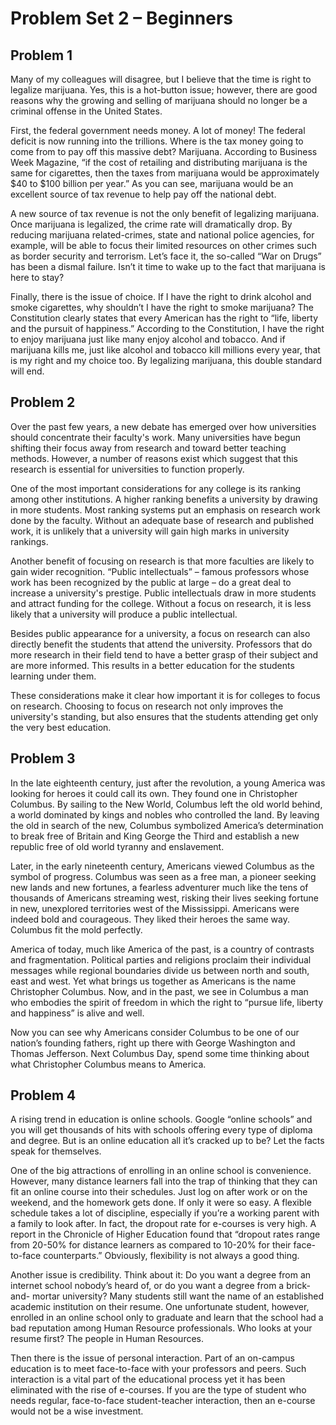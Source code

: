 # Problem Set 2 – Beginners

## Problem 1

Many of my colleagues will disagree, but I believe that the time is right to legalize marijuana. Yes, this is a hot-button issue; however, there are good reasons why the growing and selling of marijuana should no longer be a criminal offense in the United States.

First, the federal government needs money. A lot of money! The federal deficit is now running into the trillions. Where is the tax money going to come from to pay off this massive debt? Marijuana. According to Business Week Magazine, “if the cost of retailing and distributing marijuana is the same for cigarettes, then the taxes from marijuana would be approximately $40 to $100 billion per year.” As you can see, marijuana would be an excellent source of tax revenue to help pay off the national debt.

A new source of tax revenue is not the only benefit of legalizing marijuana. Once marijuana is legalized, the crime rate will dramatically drop. By reducing marijuana related-crimes, state and national police agencies, for example, will be able to focus their limited resources on other crimes such as border security and terrorism. Let’s face it, the so-called “War on Drugs” has been a dismal failure. Isn’t it time to wake up to the fact that marijuana is here to stay?

Finally, there is the issue of choice. If I have the right to drink alcohol and smoke cigarettes, why shouldn’t I have the right to smoke marijuana? The Constitution clearly states that every American has the right to “life, liberty and the pursuit of happiness.” According to the Constitution, I have the right to enjoy marijuana just like many enjoy alcohol and tobacco. And if marijuana kills me, just like alcohol and tobacco kill millions every year, that is my right and my choice too. By legalizing marijuana, this double standard will end.

## Problem 2

Over the past few years, a new debate has emerged over how universities should concentrate their faculty's work. Many universities have begun shifting their focus away from research and toward better teaching methods. However, a number of reasons exist which suggest that this research is essential for universities to function properly.

One of the most important considerations for any college is its ranking among other institutions. A higher ranking benefits a university by drawing in more students. Most ranking systems put an emphasis on research work done by the faculty. Without an adequate base of research and published work, it is unlikely that a university will gain high marks in university rankings.

Another benefit of focusing on research is that more faculties are likely to gain wider recognition. “Public intellectuals” – famous professors whose work has been recognized by the public at large – do a great deal to increase a university's prestige. Public intellectuals draw in more students and attract funding for the college. Without a focus on research, it is less likely that a university will produce a public intellectual.

Besides public appearance for a university, a focus on research can also directly benefit the students that attend the university. Professors that do more research in their field tend to have a better grasp of their subject and are more informed. This results in a better education for the students learning under them.

These considerations make it clear how important it is for colleges to focus on research. Choosing to focus on research not only improves the university's standing, but also ensures that the students attending get only the very best education.

## Problem 3

In the late eighteenth century, just after the revolution, a young America was looking for heroes it could call its own. They found one in Christopher Columbus. By sailing to the New World, Columbus left the old world behind, a world dominated by kings and nobles who controlled the land. By leaving the old in search of the new, Columbus symbolized America’s determination to break free of Britain and King George the Third and establish a new republic free of old world tyranny and enslavement.

Later, in the early nineteenth century, Americans viewed Columbus as the symbol of progress. Columbus was seen as a free man, a pioneer seeking new lands and new fortunes, a fearless adventurer much like the tens of thousands of Americans streaming west, risking their lives seeking fortune in new, unexplored territories west of the Mississippi. Americans were indeed bold and courageous. They liked their heroes the same way. Columbus fit the mold perfectly.

America of today, much like America of the past, is a country of contrasts and fragmentation. Political parties and religions proclaim their individual messages while regional boundaries divide us between north and south, east and west. Yet what brings us together as Americans is the name Christopher Columbus. Now, and in the past, we see in Columbus a man who embodies the spirit of freedom in which the right to “pursue life, liberty and happiness” is alive and well.

Now you can see why Americans consider Columbus to be one of our nation’s founding fathers, right up there with George Washington and Thomas Jefferson. Next Columbus Day, spend some time thinking about what Christopher Columbus means to America.

## Problem 4

A rising trend in education is online schools. Google “online schools” and you will get thousands of hits with schools offering every type of diploma and degree. But is an online education all it’s cracked up to be? Let the facts speak for themselves.

One of the big attractions of enrolling in an online school is convenience. However, many distance learners fall into the trap of thinking that they can fit an online course into their schedules. Just log on after work or on the weekend, and the homework gets done. If only it were so easy. A flexible schedule takes a lot of discipline, especially if you’re a working parent with a family to look after. In fact, the dropout rate for e-courses is very high. A report in the Chronicle of Higher Education found that “dropout rates range from 20-50% for distance learners as compared to 10-20% for their face-to-face counterparts.” Obviously, flexibility is not always a good thing.

Another issue is credibility. Think about it: Do you want a degree from an internet school nobody’s heard of, or do you want a degree from a brick-and- mortar university? Many students still want the name of an established academic institution on their resume. One unfortunate student, however, enrolled in an online school only to graduate and learn that the school had a bad reputation among Human Resource professionals. Who looks at your resume first? The people in Human Resources.

Then there is the issue of personal interaction. Part of an on-campus education is to meet face-to-face with your professors and peers. Such interaction is a vital part of the educational process yet it has been eliminated with the rise of e-courses. If you are the type of student who needs regular, face-to-face student-teacher interaction, then an e-course would not be a wise investment.
